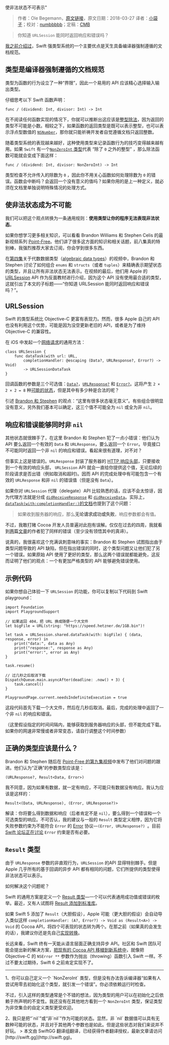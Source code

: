 使非法状态不可表示"

> 作者：Ole Begemann，[原文链接](https://oleb.net/blog/2018/03/making-illegal-states-unrepresentable/)，原文日期：2018-03-27
> 译者：[小袋子](http://daizi.me)；校对：[numbbbbb](http://numbbbbb.com/)；定稿：[CMB](https://github.com/chenmingbiao)
  









> 你知道 `URLSession` 能同时返回响应和错误吗？

[我之前介绍过](https://oleb.net/blog/2015/07/swift-type-system/)，Swift 强类型系统的一个主要优点是天生具备编译器强制遵循的文档规范。

## 类型是编译器强制遵循的文档规范

类型为函数的行为设立了一种“界限”，因此一个易用的 API 应该精心选择输入输出类型。



仔细思考以下 Swift 函数声明：

    
    func / (dividend: Int, divisor: Int) -> Int

在不阅读任何函数实现的情况下，你就可以推断出这应该是[整型除法](http://mathworld.wolfram.com/IntegerDivision.html)，因为返回的类型不可能是小数。相较之下，如果函数的返回类型是既可以表示整型，也可以表示浮点型数值的 [`NSNumber`](https://developer.apple.com/documentation/foundation/nsnumber)，那你就只能祈祷开发者自觉遵循文档只返回整数。

随着类型系统的表现越来越好，这种使用类型来记录函数行为的技巧变得越来越有用。如果 `Swift` 有一个[`NonZeroInt` 类型](#quote1)代表 “除了 `0` 之外的整型” ，那么除法函数可能就会变成下面这样：

    
    func / (dividend: Int, divisor: NonZeroInt) -> Int

类型检查不允许传入的除数为 `0` ，因此你不用关心函数如何处理除数为 `0` 的错误。函数会中断吗？会返回一个没有意义的值吗？如果你用的是上一种定义，就必须在文档里单独说明特殊情况的处理方式。

## 使非法状态成为不可能

我们可以把这个观点转换为一条通用规则：**使用类型让你的程序无法表现非法状态**。

如果你想学习更多相关知识，可以看看 Brandon Williams 和 Stephen Celis 的最新视频系列 [Point-Free](https://www.pointfree.co/)。他们讲了很多这方面的知识和相关话题，前八集真的特别棒，我强烈推荐大家去订阅，你会学到很多东西。

在[第四集](https://www.pointfree.co/episodes/ep4-algebraic-data-types)关于代数数据类型（[algebraic data types](https://en.wikipedia.org/wiki/Algebraic_data_type)）的视频中，Brandon 和 Stephen 讨论了如何组合 `enums` 和 `structs`（或者 `tuples`）来精确表示期望状态的类型，并且让所有非法状态无法表示。在视频的最后，他们用 Apple 的 [URLSession](https://developer.apple.com/documentation/foundation/urlsession) API 作为反面教材进行介绍，因为这个 API 没有使用最合适的类型，这就引出了本文的子标题——“你知道 URLSession 能同时返回响应和错误吗？”。

## URLSession

Swift 的类型系统比 Objective-C 更富有表现力。然而，很多 Apple 自己的 API 也没有利用这个优势，可能是因为没空更新老旧的 API，或者是为了维持 Objective-C 的兼容性。

在 iOS 中发起一个[网络请求](https://developer.apple.com/documentation/foundation/urlsession/1410330-datatask)的通用方法：

    
    class URLSession {
        func dataTask(with url: URL,
            completionHandler: @escaping (Data?, URLResponse?, Error?) -> Void)
            -> URLSessionDataTask
    }

回调函数的参数是三个可选值：[`Data?`](https://developer.apple.com/documentation/foundation/data)，[`URLResponse?`](https://developer.apple.com/documentation/foundation/urlresponse) 和 [`Error?`](https://developer.apple.com/documentation/swift/error)。这将产生 `2 × 2 × 2 = 8` 种[可能的状态](#quote2)，但是其中有多少种是合法的呢？

引述 [Brandon 和 Stephen](https://www.pointfree.co/episodes/ep4-algebraic-data-types) 的观点：“这里有很多状态毫无意义”。有些组合很明显没有意义，另外我们基本可以确定，这三个值不可能全为 `nil` 或全为非 `nil`。

## 响应和错误能够同时非 `nil`

其他状态就很棘手了，在这里 Brandon 和 Stephen 犯了一点小错误：他们认为 API 要么返回一个有效的 `Data` 和 `URLResponse`，要么返回一个 `Error`。毕竟接口不可能同时返回一个非 `nil` 的响应和错误。看起来很有道理，对不对？

但事实上这是错误的。`URLResponse` 封装了服务器的 [HTTP 响应头部](https://www.w3.org/Protocols/rfc2616/rfc2616-sec6.html)，只要接收到一个有效的响应头部， `URLSession` API 就会一直给你提供这个值，无论后续的阶段请求是否出错（例如取消和超时)。因而 API 的完成处理中有可能包含一个有效的 `URLResponse` 和非 `nil` 的错误值（但是没有 `Data`）。

如果你对 `URLSession` 代理（delegate）API 比较熟悉的话，应该不会太惊讶，因为代理方法就是分成 [`didReceiveResponse`](https://developer.apple.com/documentation/foundation/urlsessiondatadelegate/1410027-urlsession) 和 [`didReceiveData`](https://developer.apple.com/documentation/foundation/urlsessiondatadelegate/1411528-urlsession)。实际上，[`dataTask​(with:​completionHandler:)`的文档](https://developer.apple.com/documentation/foundation/urlsession/1410330-datatask)也提到了这个问题：

> 如果收到服务器的响应，那么**无论请求成功或失败**，响应参数都会有值。

不过，我敢打赌 Cocoa 开发人员普遍对此抱有误解。仅仅在过去的四周，我就看到[两](https://davedelong.com/blog/2018/03/02/apple-networking-feedback/)篇[文章](https://ruiper.es/2018/03/03/ras-s2e1/)的作者犯了同样的错误（至少没有领悟其中的真谛）。

说真的，我很喜欢这个充满讽刺意味的事实：Brandon 和 Stephen 试图指出由于类型问题导致的 API 缺陷，但在指出错误的同时，这个类型问题又让他们犯了另一个错误。如果原始 API 使用了更好的类型，那么这两个错误就都能避免，这反而证明了他们的观点：一个有更加严格类型的 API 能够避免错误使用。

## 示例代码

如果你想自己体验一下 `URLSession` 的功能，你可以复制以下代码到 Swift playground：

    
    import Foundation
    import PlaygroundSupport
    
    // 如果返回 404，把 URL 换成随便一个大文件
    let bigFile = URL(string: "https://speed.hetzner.de/1GB.bin")!
    
    let task = URLSession.shared.dataTask(with: bigFile) { (data, response, error) in
        print("data:", data as Any)
        print("response:", response as Any)
        print("error:", error as Any)
    }
    
    task.resume()
    
    // 过几秒之后取消下载
    DispatchQueue.main.asyncAfter(deadline: .now() + 3) {
        task.cancel()
    }
    
    PlaygroundPage.current.needsIndefiniteExecution = true

这段代码首先下载一个大文件，然后在几秒后取消。最后，完成的处理中返回了一个非 `nil` 的响应和错误。

（这里假设指定的时间间隔内，能够获取到服务器响应的头部，但不能完成下载。如果你的网速非常慢或者非常变态，请自行调整这个时间参数）

## 正确的类型应该是什么？

Brandon 和 Stephen 随后在 [Point-Free 的第九集视频](https://www.pointfree.co/episodes/ep9-algebraic-data-types-exponents)中发布了他们对问题的跟进。他们认为“正确”的参数类型应该是：

    
    (URLResponse?, Result<Data, Error>)

我不同意，因为如果有数据，就一定有响应，不可能只有数据没有响应。我认为应该是这样的：

    
    Result<(Data, URLResponse), (Error, URLResponse?)>

解读：你将要么得到数据和响应（后者肯定不是 `nil`），要么得到一个错误和一个可选类型的响应。不可否认，我的建议与一般的 `Result` 类型定义相悖，因为它将失败参数约束为不能符合 `Error` 的 [Error](https://developer.apple.com/documentation/swift/error) 协议—`(Error, URLResponse?) `。目前 [Swift 论坛正在讨论](https://forums.swift.org/t/adding-result-to-the-standard-library/6932/58) `Error` 约束是否有必要。

## `Result` 类型
 
由于 `URLResponse` 参数的非直观行为，`URLSession` 的API 显得特别棘手。但是 Apple 几乎所有的基于回调的异步 API 都有相同的问题，它们所提供的类型使得非法状态可以表示。

如何解决这个问题呢？

Swift 的通用方案是定义一个 [Result 类型](https://github.com/antitypical/Result/blob/03fba33a0a8b75492480b9b2e458e88651525a2a/Result/Result.swift)—一个可以代表通用成功值或错误的枚举。最近，又有人试图将 [Result 添加到标准库](https://forums.swift.org/t/adding-result-to-the-standard-library/6932/20)。


如果 Swift 5 添加了 `Result`（大胆假设），Apple 可能（更大胆的假设）会自动导入类似这样 `completionHandler: (A?, Error?) -> Void as (Result<A>) -> Void` 的 Cocoa API，将四个可表现的状态转为两个。在那之前（如果真的会发生的话），我建议你还是先自己[实现转换](https://oleb.net/blog/2017/01/result-init-helper/)。

长远来看，Swift 终有一天能从语言层面正确支持异步 API。社区和 Swift 团队可能会提出新的解决方案，[把现有的 Cocoa API 移植到新系统中](https://gist.github.com/lattner/429b9070918248274f25b714dcfc7619#conversion-of-imported-objective-c-apis)，就像把 Objective-C 的 `NSError **` 参数作为抛出（throwing）函数引入 Swift 一样。不过不要太过期待，Swift 6 之前肯定实现不了。

----------

<span id="quote1">
1、你可以自己定义一个 `NonZeroInt` 类型，但是没有办法告诉编译器“如果有人尝试用零去初始化这个类型，就引发一个错误”。你必须依赖运行时检查。

不过，引入这样的类型通常是个不错的想法，因为类型的用户可以在初始化之后依赖于所声明的不变性。我还没有在其他地方看到一个 `NonZeroInt` 类型，保证类型为非空集合的自定义类型更受欢迎。
</span>

<span id="quote2">
2、我只是把“`nil`”或“非`nil`”作为可能的状态。显然，非 `nil` 数据值可以具有无数种可能的状态，并且对于其他两个参数也是如此。但是这些状态对我们来说并不好玩。
</span>
> 本文由 SwiftGG 翻译组翻译，已经获得作者翻译授权，最新文章请访问 [http://swift.gg](http://swift.gg)。